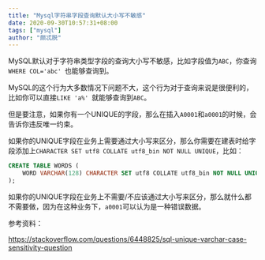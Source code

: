 ```yaml
---
title: "Mysql字符串字段查询默认大小写不敏感"
date: 2020-09-30T10:57:31+08:00
tags: ["mysql"]
author: "颇忒脱"
---
```


<!--more-->

MySQL默认对于字符串类型字段的查询大小写不敏感，比如字段值为`ABC`，你查询`WHERE COL='abc' `也能够查询到。

MySQL的这个行为大多数情况下问题不大，这个行为对于查询来说是很便利的，比如你可以直接`LIKE 'a%' `就能够查询到`ABC`。

但是要注意，如果你有一个UNIQUE的字段，那么在插入`A0001`和`a0001`的时候，会告诉你违反唯一约束。

如果你的UNIQUE字段在业务上需要通过大小写来区分，那么你需要在建表时给字段添加上`CHARACTER SET utf8 COLLATE utf8_bin NOT NULL UNIQUE`，比如：

```sql
CREATE TABLE WORDS (
    WORD VARCHAR(128) CHARACTER SET utf8 COLLATE utf8_bin NOT NULL UNIQUE, 
);
```

如果你的UNIQUE字段在业务上不需要/不应该通过大小写来区分，那么就什么都不需要做，因为在这种业务下，`a0001`可以认为是一种错误数据。

参考资料：

https://stackoverflow.com/questions/6448825/sql-unique-varchar-case-sensitivity-question